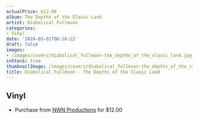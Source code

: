 ```yaml
---
actualPrice: $12.00
album: The Depths of the Slavic Land
artist: Diabolical Fullmoon
categories:
- Vinyl
date: '2024-03-01T06:16:22'
draft: false
images:
- /images/covers/diabolical_fullmoon-the_depths_of_the_slavic_land.jpg
inStock: true
thumbnailImage: /images/covers/diabolical_fullmoon-the_depths_of_the_slavic_land-thumb.jpg
title: Diabolical Fullmoon - The Depths of the Slavic Land
---
```


## Vinyl
* Purchase from [NWN Productions](http://shop.nwnprod.com/index.php?route=product/product&path=76&product_id=47859&sort=pd.name&order=ASC) for $12.00
